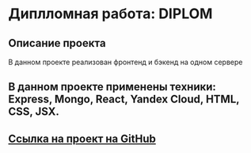 # Диплломная работа: DIPLOM

## Описание проекта
В данном проекте реализован фронтенд и бэкенд на одном сервере
## В данном проекте применены техники: Express, Mongo, React, Yandex Cloud, HTML, CSS, JSX.

## [Ссылка на проект на GitHub](https://domainame.movies.nomoredomains.rocks)
